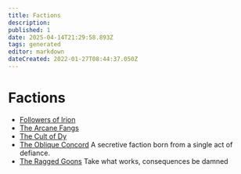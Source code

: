 ```yaml
---
title: Factions
description:
published: 1
date: 2025-04-14T21:29:58.893Z
tags: generated
editor: markdown
dateCreated: 2022-01-27T08:44:37.050Z
---
```


# Factions
- [Followers of Irion](/structure/society/factions/followers-of-irion.md)
- [The Arcane Fangs](/structure/society/factions/arcane-fangs.md)
- [The Cult of Dy](/structure/society/factions/cult-of-dy.md)
- [The Oblique Concord](/structure/society/factions/the-oblique-concord.md)
  A secretive faction born from a single act of defiance.
- [The Ragged Goons](/structure/society/factions/ragged-goons.md)
  Take what works, consequences be damned

